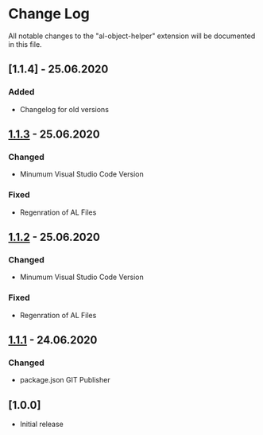 # Change Log

All notable changes to the "al-object-helper" extension will be documented in this file.

## [1.1.4] - 25.06.2020
### Added
- Changelog for old versions

## [1.1.3] - 25.06.2020
### Changed
- Minumum Visual Studio Code Version

### Fixed
- Regenration of AL Files

## [1.1.2] - 25.06.2020
### Changed
- Minumum Visual Studio Code Version

### Fixed
- Regenration of AL Files

## [1.1.1] - 24.06.2020
### Changed
- package.json GIT Publisher

## [1.0.0]
- Initial release


[1.1.3]: https://github.com/DSaladinCH/al-object-helper/compare/v1.1.2...v1.1.3
[1.1.2]: https://github.com/DSaladinCH/al-object-helper/compare/v1.1.1...v1.1.2
[1.1.1]: https://github.com/DSaladinCH/al-object-helper/compare/v1.1.0...v1.1.1
[1.1.0]: https://github.com/DSaladinCH/al-object-helper/compare/v1.0.0...v1.1.0